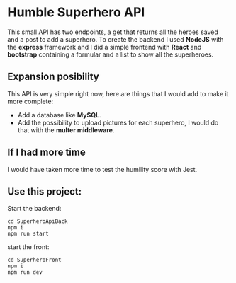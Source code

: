 # Humble Superhero API
This small API has two endpoints, a get that returns all the heroes saved and a post to add a superhero.
To create the backend I used **NodeJS** with the **express** framework and I did a simple frontend with **React** and **bootstrap** containing a formular and a list to show all the superheroes.

## Expansion posibility
This API is very simple right now, here are things that I would add to make it more complete:
- Add a database like **MySQL**.
- Add the possibility to upload pictures for each superhero, I would do that with the **multer middleware**.

## If I had more time
I would have taken more time to test the humility score with Jest.

## Use this project:

Start the backend:
```
cd SuperheroApiBack
npm i
npm run start
```

start the front:
```
cd SuperheroFront
npm i
npm run dev
```
